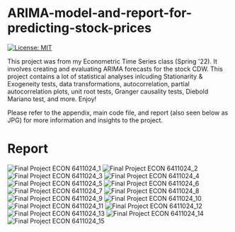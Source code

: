 # ARIMA-model-and-report-for-predicting-stock-prices
[![License: MIT](https://img.shields.io/badge/License-MIT-yellow.svg)](https://opensource.org/licenses/MIT)

This project was from my Econometric Time Series class (Spring '22). It involves creating and evaluating ARIMA forecasts for the stock CDW. This project contains a lot of statistical analyses inlcuding Stationarity & Exogeneity tests, data transformations, autocorrelation, partial autocorrelation plots, unit root tests, Granger causality tests, Diebold Mariano test, and more. Enjoy! 

Please refer to the appendix, main code file, and report (also seen below as JPG) for more information and insights to the project. 
# Report
![Final Project ECON 6411024_1](https://user-images.githubusercontent.com/58923369/173664598-046b8894-c270-4d1c-91fb-160c30ded326.jpg)
![Final Project ECON 6411024_2](https://user-images.githubusercontent.com/58923369/173664602-03defd9c-fd41-40ae-997c-f92f2abbddf1.jpg)
![Final Project ECON 6411024_3](https://user-images.githubusercontent.com/58923369/173664603-83ffed44-1530-48f1-bbab-10d7d3a77bd4.jpg)
![Final Project ECON 6411024_4](https://user-images.githubusercontent.com/58923369/173664604-837af6ef-d591-4b71-8059-c5463847b8ff.jpg)
![Final Project ECON 6411024_5](https://user-images.githubusercontent.com/58923369/173664608-77d1a796-24a3-4b39-a2b0-312aeedf9407.jpg)
![Final Project ECON 6411024_6](https://user-images.githubusercontent.com/58923369/173664612-1f68b9a2-c86e-4ffe-8fe8-75faa27df64d.jpg)
![Final Project ECON 6411024_7](https://user-images.githubusercontent.com/58923369/173664615-53e85163-cc73-4390-b105-b9d42fd68140.jpg)
![Final Project ECON 6411024_8](https://user-images.githubusercontent.com/58923369/173664618-abc90ab1-f494-48c9-aa26-192a705c582b.jpg)
![Final Project ECON 6411024_9](https://user-images.githubusercontent.com/58923369/173664619-16069e9f-2044-4c50-bd65-dc5582abbde8.jpg)
![Final Project ECON 6411024_10](https://user-images.githubusercontent.com/58923369/173664621-3ab48602-9f5b-4dd9-9c42-8d7c6b2bcbfe.jpg)
![Final Project ECON 6411024_11](https://user-images.githubusercontent.com/58923369/173664622-3ec6aad4-b038-4eb7-8abb-9fd8ef25cd6c.jpg)
![Final Project ECON 6411024_12](https://user-images.githubusercontent.com/58923369/173664625-c4a35f05-b166-47b1-92dc-aafba5ec0f47.jpg)
![Final Project ECON 6411024_13](https://user-images.githubusercontent.com/58923369/173664626-8213e422-dea2-47e5-a386-1eeb1ef61a56.jpg)
![Final Project ECON 6411024_14](https://user-images.githubusercontent.com/58923369/173664628-35da3aba-7491-43cb-b8c3-699c71784b25.jpg)
![Final Project ECON 6411024_15](https://user-images.githubusercontent.com/58923369/173664629-03ad25ec-897a-4c4b-b798-21e8e20fa5ad.jpg)
